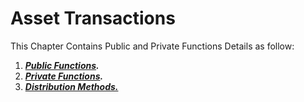 # Asset Transactions

This Chapter Contains Public and Private Functions Details as follow:

1. [_**Public Functions**_](/en/waves-node/node-api/asset-transactions/public-functions.md)_**.**_
2. [_**Private Functions**_](/en/waves-node/node-api/asset-transactions/private-functions.md)_**.**_
3. [_**Distribution Methods.**_](/en/waves-node/node-api/asset-transactions/distribution-methods.md)



